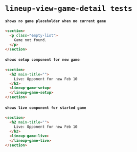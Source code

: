 # `lineup-view-game-detail tests`

#### `shows no game placeholder when no current game`

```html
<section>
  <p class="empty-list">
    Game not found.
  </p>
</section>

```

#### `shows setup component for new game`

```html
<section>
  <h2 main-title="">
    Live: Opponent for new Feb 10
  </h2>
  <lineup-game-setup>
  </lineup-game-setup>
</section>

```

#### `shows live component for started game`

```html
<section>
  <h2 main-title="">
    Live: Opponent for new Feb 10
  </h2>
  <lineup-game-live>
  </lineup-game-live>
</section>

```
